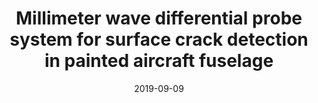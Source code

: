 ---
draft: false
doi: 10.1109/I2MTC.2019.8826970
title: Millimeter wave differential probe system for surface crack detection in painted aircraft fuselage

publication_types:
  - "paper-conference"
authors:
  - Yuan Gao
  - M. T. Ghasr
  - K. Ying
  - M. Dvorsky
  - A. Boots
  - Reza Zoughi
  - D. Palmer
publication: In *IEEE International Instrumentation and Measurement Technology Conference (I2MTC)*
publication_short: In *IEEE International Instrumentation and Measurement Technology Conference (I2MTC)*
featured: false
image:
  filename: featured
  focal_point: Smart
  preview_only: false
date: 2019-09-09
---